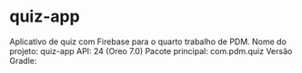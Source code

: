 # quiz-app
Aplicativo de quiz com Firebase para o quarto trabalho de PDM.
Nome do projeto: quiz-app
API: 24 (Oreo 7.0)
Pacote principal: com.pdm.quiz
Versão Gradle: 
